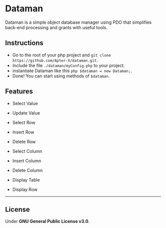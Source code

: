 # Dataman
Dataman is a simple object database manager using PDO that simplifies back-end processing and grants with useful tools.

## Instructions
+ Go to the root of your php project and `git clone https://github.com/Apter-X/dataman.git`.
+ Include the file `./dataman/myConfig.php` to your project.
+ instantiate Dataman like this ```php $dataman = new Dataman;```.
+ Done! You can start using methods of `$dataman`.

## Features
+ Select Value
+ Update Value

+ Select Row
+ Insert Row
+ Delete Row

+ Select Column
+ Insert Column
+ Delete Column

+ Display Table
+ Display Row

***

## License
Under **GNU General Public License v3.0**.